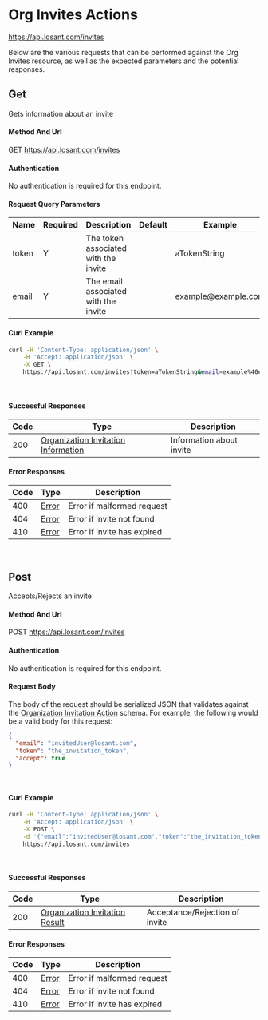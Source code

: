 # Org Invites Actions

https://api.losant.com/invites

Below are the various requests that can be performed against the
Org Invites resource, as well as the expected
parameters and the potential responses.

## Get

Gets information about an invite

#### Method And Url

GET https://api.losant.com/invites

#### Authentication
No authentication is required for this endpoint.

#### Request Query Parameters

| Name | Required | Description | Default | Example |
| ---- | -------- | ----------- | ------- | ------- |
| token | Y | The token associated with the invite |  | aTokenString |
| email | Y | The email associated with the invite |  | example@example.com |

#### Curl Example

```bash
curl -H 'Content-Type: application/json' \
    -H 'Accept: application/json' \
    -X GET \
    https://api.losant.com/invites?token=aTokenString&email=example%40example.com
```
<br/>

#### Successful Responses

| Code | Type | Description |
| ---- | ---- | ----------- |
| 200 | [Organization Invitation Information](schemas.md#organization-invitation-information) | Information about invite |

#### Error Responses

| Code | Type | Description |
| ---- | ---- | ----------- |
| 400 | [Error](schemas.md#error) | Error if malformed request |
| 404 | [Error](schemas.md#error) | Error if invite not found |
| 410 | [Error](schemas.md#error) | Error if invite has expired |

<br/>

## Post

Accepts/Rejects an invite

#### Method And Url

POST https://api.losant.com/invites

#### Authentication
No authentication is required for this endpoint.

#### Request Body

The body of the request should be serialized JSON that validates against
the [Organization Invitation Action](schemas.md#organization-invitation-action) schema. For example, the following would be a
valid body for this request:

```json
{
  "email": "invitedUser@losant.com",
  "token": "the_invitation_token",
  "accept": true
}
```
<small><br/></small>

#### Curl Example

```bash
curl -H 'Content-Type: application/json' \
    -H 'Accept: application/json' \
    -X POST \
    -d '{"email":"invitedUser@losant.com","token":"the_invitation_token","accept":true}' \
    https://api.losant.com/invites
```
<br/>

#### Successful Responses

| Code | Type | Description |
| ---- | ---- | ----------- |
| 200 | [Organization Invitation Result](schemas.md#organization-invitation-result) | Acceptance/Rejection of invite |

#### Error Responses

| Code | Type | Description |
| ---- | ---- | ----------- |
| 400 | [Error](schemas.md#error) | Error if malformed request |
| 404 | [Error](schemas.md#error) | Error if invite not found |
| 410 | [Error](schemas.md#error) | Error if invite has expired |

<br/>

